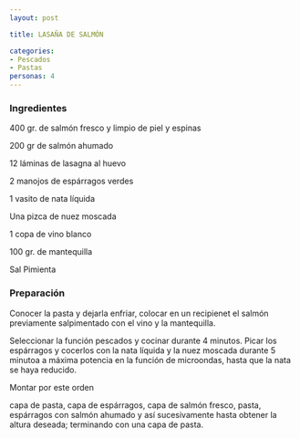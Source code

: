 ```yaml
---
layout: post

title: LASAÑA DE SALMÓN

categories:
- Pescados
- Pastas
personas: 4 
---
```


<h3>Ingredientes</h3>
400 gr. de salmón fresco y limpio de piel y espinas

200 gr de salmón ahumado

12 láminas de lasagna al huevo

2 manojos de espárragos verdes

1 vasito de nata líquida

Una pizca de nuez moscada

1 copa de vino blanco

100 gr. de mantequilla

Sal Pimienta

<h3>Preparación</h3>
Conocer la pasta y dejarla enfriar, colocar en un recipienet el salmón previamente salpimentado con el vino y la mantequilla.

Seleccionar la función pescados y cocinar durante 4 minutos. Picar los espárragos y cocerlos con la nata líquida y la nuez moscada durante 5 minutoa a máxima potencia en la función de microondas, hasta que la nata se haya reducido.

Montar por este orden

capa de pasta, capa de espárragos, capa de salmón fresco, pasta, espárragos con salmón ahumado y así sucesivamente hasta obtener la altura deseada; terminando con una capa de pasta.
